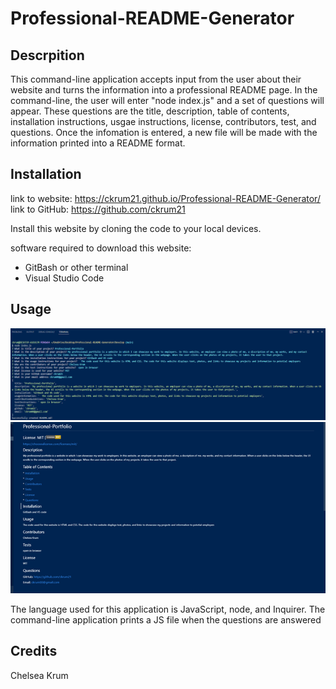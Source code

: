 # Professional-README-Generator

## Descrpition 
This command-line application accepts input from the user about their website and turns the information into a professional README page. In the command-line, the user will enter "node index.js" and a set of questions will appear. These questions are the title, description, table of contents, installation instructions, usgae instructions, license, contributors, test, and questions. Once the infomation is entered, a new file will be made with the information printed into a README format. 

## Installation
link to website: https://ckrum21.github.io/Professional-README-Generator/
link to GitHub: https://github.com/ckrum21 

Install this website by cloning the code to your local devices.

software required to download this website:
* GitBash or other terminal
* Visual Studio Code


## Usage
![](./images/Picture1.jpg)
![](./images/Picture2.jpg)

The language used for this application is JavaScript, node, and Inquirer. The command-line application prints a JS file when the questions are answered

## Credits
Chelsea Krum 